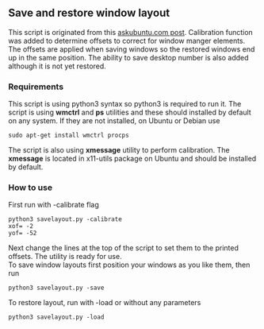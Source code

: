 ## Save and restore window layout
This script is originated from this [askubuntu.com post](https://askubuntu.com/questions/193569/is-there-a-way-to-store-the-current-desktop-layout). Calibration function was added to determine offsets to correct for window manger elements. The offsets are applied when saving windows so the restored windows end up in the same position. The ability to save desktop number is also added although it is not yet restored.

### Requirements
This script is using python3 syntax so python3 is required to run it. The script is using **wmctrl** and **ps** utilities and these should installed by default on any system. If they are not installed, on Ubuntu or Debian use
```
sudo apt-get install wmctrl procps
```
The script is also using **xmessage** utility to perform calibration. The **xmessage** is located in x11-utils package on Ubuntu and should be installed by default.
### How to use
First run with -calibrate flag
```
python3 savelayout.py -calibrate
xof= -2
yof= -52
```
Next change the lines at the top of the script to set them to the printed offsets. The utility is ready for use.  
To save window layouts first position your windows as you like them, then run

``` 
python3 savelayout.py -save
```
To restore layout, run with -load or without any parameters

```
python3 savelayout.py -load
```
